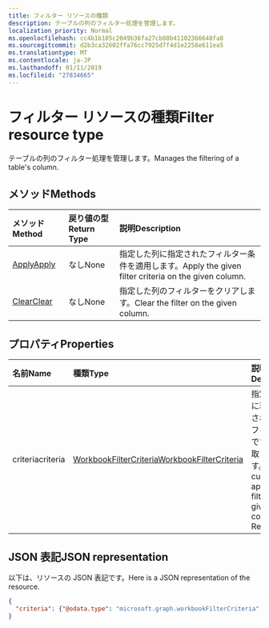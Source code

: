 ```yaml
---
title: フィルター リソースの種類
description: テーブルの列のフィルター処理を管理します。
localization_priority: Normal
ms.openlocfilehash: cc4b1b105c2049b36fa27cb88b41102366648fa8
ms.sourcegitcommit: d2b3ca32602ffa76cc7925d7f4d1e2258e611ea5
ms.translationtype: MT
ms.contentlocale: ja-JP
ms.lasthandoff: 01/11/2019
ms.locfileid: "27834665"
---
```

# <a name="filter-resource-type"></a><span data-ttu-id="98eab-103">フィルター リソースの種類</span><span class="sxs-lookup"><span data-stu-id="98eab-103">Filter resource type</span></span>

<span data-ttu-id="98eab-104">テーブルの列のフィルター処理を管理します。</span><span class="sxs-lookup"><span data-stu-id="98eab-104">Manages the filtering of a table's column.</span></span>


## <a name="methods"></a><span data-ttu-id="98eab-105">メソッド</span><span class="sxs-lookup"><span data-stu-id="98eab-105">Methods</span></span>

| <span data-ttu-id="98eab-106">メソッド</span><span class="sxs-lookup"><span data-stu-id="98eab-106">Method</span></span>           | <span data-ttu-id="98eab-107">戻り値の型</span><span class="sxs-lookup"><span data-stu-id="98eab-107">Return Type</span></span>    |<span data-ttu-id="98eab-108">説明</span><span class="sxs-lookup"><span data-stu-id="98eab-108">Description</span></span>|
|:---------------|:--------|:----------|
|[<span data-ttu-id="98eab-109">Apply</span><span class="sxs-lookup"><span data-stu-id="98eab-109">Apply</span></span>](../api/filter-apply.md)|<span data-ttu-id="98eab-110">なし</span><span class="sxs-lookup"><span data-stu-id="98eab-110">None</span></span>|<span data-ttu-id="98eab-111">指定した列に指定されたフィルター条件を適用します。</span><span class="sxs-lookup"><span data-stu-id="98eab-111">Apply the given filter criteria on the given column.</span></span>|
|[<span data-ttu-id="98eab-112">Clear</span><span class="sxs-lookup"><span data-stu-id="98eab-112">Clear</span></span>](../api/filter-clear.md)|<span data-ttu-id="98eab-113">なし</span><span class="sxs-lookup"><span data-stu-id="98eab-113">None</span></span>|<span data-ttu-id="98eab-114">指定した列のフィルターをクリアします。</span><span class="sxs-lookup"><span data-stu-id="98eab-114">Clear the filter on the given column.</span></span>|

## <a name="properties"></a><span data-ttu-id="98eab-115">プロパティ</span><span class="sxs-lookup"><span data-stu-id="98eab-115">Properties</span></span>

| <span data-ttu-id="98eab-116">名前</span><span class="sxs-lookup"><span data-stu-id="98eab-116">Name</span></span> | <span data-ttu-id="98eab-117">種類</span><span class="sxs-lookup"><span data-stu-id="98eab-117">Type</span></span>   |<span data-ttu-id="98eab-118">説明</span><span class="sxs-lookup"><span data-stu-id="98eab-118">Description</span></span>|
|:---------------|:--------|:----------|
|<span data-ttu-id="98eab-119">criteria</span><span class="sxs-lookup"><span data-stu-id="98eab-119">criteria</span></span>|[<span data-ttu-id="98eab-120">WorkbookFilterCriteria</span><span class="sxs-lookup"><span data-stu-id="98eab-120">WorkbookFilterCriteria</span></span>](filtercriteria.md)|<span data-ttu-id="98eab-p101">指定した列に現在適用されているフィルターです。読み取り専用です。</span><span class="sxs-lookup"><span data-stu-id="98eab-p101">The currently applied filter on the given column. Read-only.</span></span>|

## <a name="json-representation"></a><span data-ttu-id="98eab-123">JSON 表記</span><span class="sxs-lookup"><span data-stu-id="98eab-123">JSON representation</span></span>

<span data-ttu-id="98eab-124">以下は、リソースの JSON 表記です。</span><span class="sxs-lookup"><span data-stu-id="98eab-124">Here is a JSON representation of the resource.</span></span>

<!-- {
  "blockType": "resource",
  "baseType": "microsoft.graph.entity",
  "optionalProperties": [

  ],
  "@odata.type": "microsoft.graph.workbookFilter"
}-->

```json
{
  "criteria": {"@odata.type": "microsoft.graph.workbookFilterCriteria" }
}
```

<!-- uuid: 8fcb5dbc-d5aa-4681-8e31-b001d5168d79
2015-10-25 14:57:30 UTC -->
<!-- {
  "type": "#page.annotation",
  "description": "Filter resource",
  "keywords": "",
  "section": "documentation",
  "tocPath": ""
}-->
